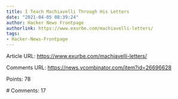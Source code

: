```yaml
---
title: I Teach Machiavelli Through His Letters
date: "2021-04-05 08:39:24"
author: Hacker News Frontpage
authorlink: https://www.exurbe.com/machiavelli-letters/
tags:
- Hacker-News-Frontpage
---
```


<p>Article URL: <a href="https://www.exurbe.com/machiavelli-letters/">https://www.exurbe.com/machiavelli-letters/</a></p>
<p>Comments URL: <a href="https://news.ycombinator.com/item?id=26696628">https://news.ycombinator.com/item?id=26696628</a></p>
<p>Points: 78</p>
<p># Comments: 17</p>
